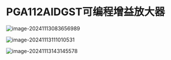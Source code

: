 # PGA112AIDGST可编程增益放大器





![image-20241113083656989](E:\study\typora\some_record\PGA11x\assets\image-20241113083656989.png)

![image-20241113111010531](E:\study\typora\some_record\PGA11x\assets\image-20241113111010531.png)

![image-20241113143145578](E:\study\typora\some_record\PGA11x\assets\image-20241113143145578.png)